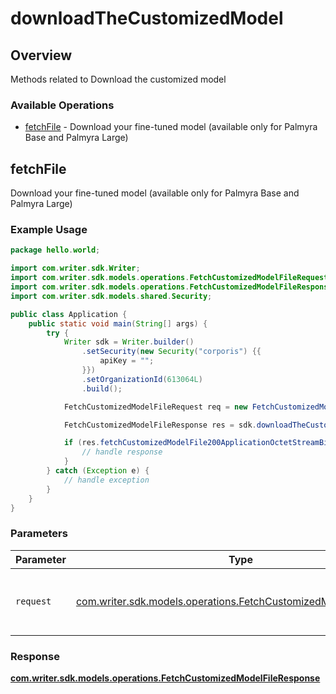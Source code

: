# downloadTheCustomizedModel

## Overview

Methods related to Download the customized model

### Available Operations

* [fetchFile](#fetchfile) - Download your fine-tuned model (available only for Palmyra Base and Palmyra Large)

## fetchFile

Download your fine-tuned model (available only for Palmyra Base and Palmyra Large)

### Example Usage

```java
package hello.world;

import com.writer.sdk.Writer;
import com.writer.sdk.models.operations.FetchCustomizedModelFileRequest;
import com.writer.sdk.models.operations.FetchCustomizedModelFileResponse;
import com.writer.sdk.models.shared.Security;

public class Application {
    public static void main(String[] args) {
        try {
            Writer sdk = Writer.builder()
                .setSecurity(new Security("corporis") {{
                    apiKey = "";
                }})
                .setOrganizationId(613064L)
                .build();

            FetchCustomizedModelFileRequest req = new FetchCustomizedModelFileRequest("iure", "saepe");            

            FetchCustomizedModelFileResponse res = sdk.downloadTheCustomizedModel.fetchFile(req);

            if (res.fetchCustomizedModelFile200ApplicationOctetStreamBinaryString != null) {
                // handle response
            }
        } catch (Exception e) {
            // handle exception
        }
    }
}
```

### Parameters

| Parameter                                                                                                                      | Type                                                                                                                           | Required                                                                                                                       | Description                                                                                                                    |
| ------------------------------------------------------------------------------------------------------------------------------ | ------------------------------------------------------------------------------------------------------------------------------ | ------------------------------------------------------------------------------------------------------------------------------ | ------------------------------------------------------------------------------------------------------------------------------ |
| `request`                                                                                                                      | [com.writer.sdk.models.operations.FetchCustomizedModelFileRequest](../../models/operations/FetchCustomizedModelFileRequest.md) | :heavy_check_mark:                                                                                                             | The request object to use for the request.                                                                                     |


### Response

**[com.writer.sdk.models.operations.FetchCustomizedModelFileResponse](../../models/operations/FetchCustomizedModelFileResponse.md)**


